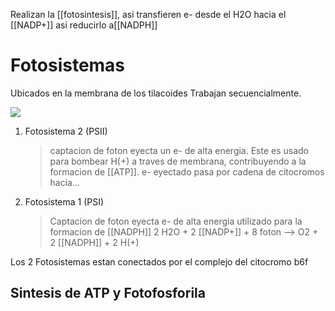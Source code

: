 Realizan la [[fotosintesis]], asi transfieren e- desde el H2O hacia el [[NADP+]] asi reducirlo a[[NADPH]]

# Fotosistemas

Ubicados en la membrana de los tilacoides
Trabajan secuencialmente.

![](https://i.imgur.com/CoZmsLj.png)

1. Fotosistema 2 (PSII)
    > captacion de foton eyecta un e- de alta energia. Este es usado para bombear H(+) a traves de membrana, contribuyendo a la formacion de [[ATP]]. e- eyectado pasa por cadena de citocromos hacia...
2. Fotosistema 1 (PSI)
    > Captacion de foton eyecta e- de alta energia utilizado para la formacion de [[NADPH]]
    > 2 H2O + 2 [[NADP+]] + 8 foton --> O2 + 2 [[NADPH]] + 2 H(+)

Los 2 Fotosistemas estan conectados por el complejo del citocromo b6f

## Sintesis de ATP y Fotofosforila
